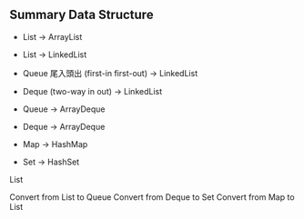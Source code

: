 ## Summary Data Structure

- List -> ArrayList
- List -> LinkedList
- Queue 尾入頭出 (first-in first-out) -> LinkedList
- Deque (two-way in out) -> LinkedList
- Queue -> ArrayDeque
- Deque -> ArrayDeque

- Map -> HashMap
- Set -> HashSet

List<Customer>

Convert from List to Queue
Convert from Deque to Set
Convert from Map to List